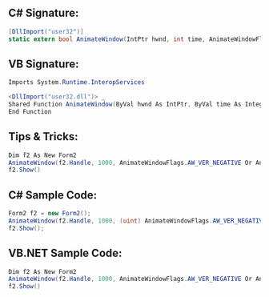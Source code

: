 
## C# Signature:
```cs
[DllImport("user32")]
static extern bool AnimateWindow(IntPtr hwnd, int time, AnimateWindowFlags flags);
```

## VB Signature:
```cs
Imports System.Runtime.InteropServices

<DllImport("user32.dll")> _
Shared Function AnimateWindow(ByVal hwnd As IntPtr, ByVal time As Integer, ByVal flags As AnimateWindowFlags) As Boolean
End Function
```

## Tips & Tricks:
```cs
Dim f2 As New Form2
AnimateWindow(f2.Handle, 1000, AnimateWindowFlags.AW_VER_NEGATIVE Or AnimateWindowFlags.AW_SLIDE or AnimateWindowFlags.AW_HIDE)
f2.Show()
```

## C# Sample Code:
```cs
Form2 f2 = new Form2();
AnimateWindow(f2.Handle, 1000, (uint) AnimateWindowFlags.AW_VER_NEGATIVE | (uint) AnimateWindowFlags.AW_SLIDE);
f2.Show();
```

## VB.NET Sample Code:
```cs
Dim f2 As New Form2
AnimateWindow(f2.Handle, 1000, AnimateWindowFlags.AW_VER_NEGATIVE Or AnimateWindowFlags.AW_SLIDE or AnimateWindowFlags.AW_HIDE)
f2.Show()
```
